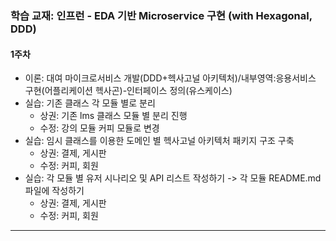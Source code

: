 ### 학습 교재: 인프런 - EDA 기반 Microservice 구현 (with Hexagonal, DDD)

#### 1주차
- 이론: 대여 마이크로서비스 개발(DDD+헥사고널 아키텍처)/내부영역:응용서비스 구현(어플리케이션 헥사곤)-인터페이스 정의(유스케이스)
- 실습: 기존 클래스 각 모듈 별로 분리
  - 상권: 기존 lms 클래스 모듈 별 분리 진행
  - 수정: 강의 모듈 커피 모듈로 변경
- 실습: 임시 클래스를 이용한 도메인 별 헥사고널 아키텍처 패키지 구조 구축
  - 상권: 결제, 게시판
  - 수정: 커피, 회원
- 실습: 각 모듈 별 유저 시나리오 및 API 리스트 작성하기 -> 각 모듈 README.md 파일에 작성하기
  - 상권: 결제, 게시판
  - 수정: 커피, 회원
___

